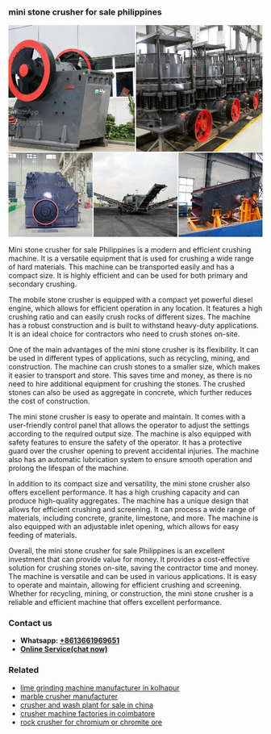 <h3>mini stone crusher for sale philippines</h3><img src='1708408359.jpg' alt=''><p>Mini stone crusher for sale Philippines is a modern and efficient crushing machine. It is a versatile equipment that is used for crushing a wide range of hard materials. This machine can be transported easily and has a compact size. It is highly efficient and can be used for both primary and secondary crushing.</p><p>The mobile stone crusher is equipped with a compact yet powerful diesel engine, which allows for efficient operation in any location. It features a high crushing ratio and can easily crush rocks of different sizes. The machine has a robust construction and is built to withstand heavy-duty applications. It is an ideal choice for contractors who need to crush stones on-site.</p><p>One of the main advantages of the mini stone crusher is its flexibility. It can be used in different types of applications, such as recycling, mining, and construction. The machine can crush stones to a smaller size, which makes it easier to transport and store. This saves time and money, as there is no need to hire additional equipment for crushing the stones. The crushed stones can also be used as aggregate in concrete, which further reduces the cost of construction.</p><p>The mini stone crusher is easy to operate and maintain. It comes with a user-friendly control panel that allows the operator to adjust the settings according to the required output size. The machine is also equipped with safety features to ensure the safety of the operator. It has a protective guard over the crusher opening to prevent accidental injuries. The machine also has an automatic lubrication system to ensure smooth operation and prolong the lifespan of the machine.</p><p>In addition to its compact size and versatility, the mini stone crusher also offers excellent performance. It has a high crushing capacity and can produce high-quality aggregates. The machine has a unique design that allows for efficient crushing and screening. It can process a wide range of materials, including concrete, granite, limestone, and more. The machine is also equipped with an adjustable inlet opening, which allows for easy feeding of materials.</p><p>Overall, the mini stone crusher for sale Philippines is an excellent investment that can provide value for money. It provides a cost-effective solution for crushing stones on-site, saving the contractor time and money. The machine is versatile and can be used in various applications. It is easy to operate and maintain, allowing for efficient crushing and screening. Whether for recycling, mining, or construction, the mini stone crusher is a reliable and efficient machine that offers excellent performance.</p><h3>Contact us</h3><ul><li><strong>Whatsapp:&nbsp;<a href="https://wa.me/8613661969651">+8613661969651</a></strong></li><li><a href="https://swt.shibang-china.com/?git&amp;zhl&amp;mini stone crusher for sale philippines"><strong>Online Service(chat now)</strong></a></li></ul><h3>Related</h3><ul><li><a href='lime grinding machine manufacturer in kolhapur.md'>lime grinding machine manufacturer in kolhapur</a></li><li><a href='marble crusher manufacturer.md'>marble crusher manufacturer</a></li><li><a href='crusher and wash plant for sale in china.md'>crusher and wash plant for sale in china</a></li><li><a href='crusher machine factories in coimbatore.md'>crusher machine factories in coimbatore</a></li><li><a href='rock crusher for chromium or chromite ore.md'>rock crusher for chromium or chromite ore</a></li></ul>
